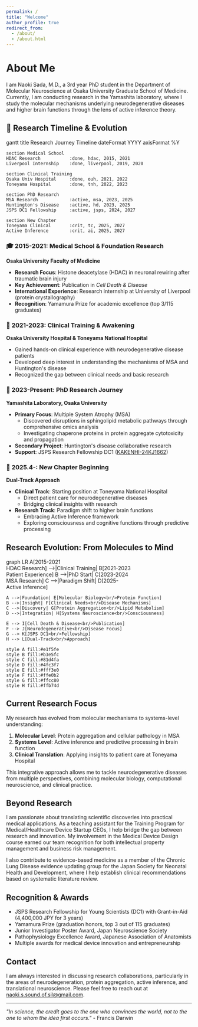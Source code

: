 ```yaml
---
permalink: /
title: "Welcome"
author_profile: true
redirect_from: 
  - /about/
  - /about.html
---
```


# About Me

I am Naoki Sada, M.D., a 3rd year PhD student in the Department of Molecular Neuroscience at Osaka University Graduate School of Medicine. Currently, I am conducting research in the Yamashita laboratory, where I study the molecular mechanisms underlying neurodegenerative diseases and higher brain functions through the lens of active inference theory.

## 📍 Research Timeline & Evolution

<div class="mermaid">
gantt
    title Research Journey Timeline
    dateFormat  YYYY
    axisFormat  %Y
    
    section Medical School
    HDAC Research           :done, hdac, 2015, 2021
    Liverpool Internship    :done, liverpool, 2019, 2020
    
    section Clinical Training  
    Osaka Univ Hospital     :done, ouh, 2021, 2022
    Toneyama Hospital       :done, tnh, 2022, 2023
    
    section PhD Research
    MSA Research            :active, msa, 2023, 2025
    Huntington's Disease    :active, hd, 2023, 2025
    JSPS DC1 Fellowship     :active, jsps, 2024, 2027
    
    section New Chapter
    Toneyama Clinical       :crit, tc, 2025, 2027
    Active Inference        :crit, ai, 2025, 2027
</div>

### 🎓 **2015-2021: Medical School & Foundation Research**
**Osaka University Faculty of Medicine**
- **Research Focus**: Histone deacetylase (HDAC) in neuronal rewiring after traumatic brain injury
- **Key Achievement**: Publication in *Cell Death & Disease* 
- **International Experience**: Research internship at University of Liverpool (protein crystallography)
- **Recognition**: Yamamura Prize for academic excellence (top 3/115 graduates)

### 🏥 **2021-2023: Clinical Training & Awakening**
**Osaka University Hospital & Toneyama National Hospital**
- Gained hands-on clinical experience with neurodegenerative disease patients
- Developed deep interest in understanding the mechanisms of MSA and Huntington's disease
- Recognized the gap between clinical needs and basic research

### 🔬 **2023-Present: PhD Research Journey**
**Yamashita Laboratory, Osaka University**
- **Primary Focus**: Multiple System Atrophy (MSA)
  - Discovered disruptions in sphingolipid metabolic pathways through comprehensive omics analysis
  - Investigating chaperone proteins in protein aggregate cytotoxicity and propagation
- **Secondary Project**: Huntington's disease collaborative research
- **Support**: JSPS Research Fellowship DC1 ([KAKENHI-24KJ1662](https://kaken.nii.ac.jp/ja/grant/KAKENHI-PROJECT-24KJ1662/))

### 🚀 **2025.4-: New Chapter Beginning**
**Dual-Track Approach**
- **Clinical Track**: Starting position at Toneyama National Hospital
  - Direct patient care for neurodegenerative diseases
  - Bridging clinical insights with research
- **Research Track**: Paradigm shift to higher brain functions
  - Embracing Active Inference framework
  - Exploring consciousness and cognitive functions through predictive processing

## Research Evolution: From Molecules to Mind

<div class="mermaid">
graph LR
    A[2015-2021<br/>HDAC Research] -->|Clinical Training| B[2021-2023<br/>Patient Experience]
    B -->|PhD Start| C[2023-2024<br/>MSA Research]
    C -->|Paradigm Shift| D[2025-<br/>Active Inference]
    
    A -->|Foundation| E[Molecular Biology<br/>Protein Function]
    B -->|Insight| F[Clinical Needs<br/>Disease Mechanisms]
    C -->|Discovery| G[Protein Aggregation<br/>Lipid Metabolism]
    D -->|Integration| H[Systems Neuroscience<br/>Consciousness]
    
    E --> I[Cell Death & Disease<br/>Publication]
    F --> J[Neurodegenerative<br/>Disease Focus]
    G --> K[JSPS DC1<br/>Fellowship]
    H --> L[Dual-Track<br/>Approach]
    
    style A fill:#e1f5fe
    style B fill:#b3e5fc
    style C fill:#81d4fa
    style D fill:#4fc3f7
    style E fill:#fff3e0
    style F fill:#ffe0b2
    style G fill:#ffcc80
    style H fill:#ffb74d
</div>

## Current Research Focus

My research has evolved from molecular mechanisms to systems-level understanding:

1. **Molecular Level**: Protein aggregation and cellular pathology in MSA
2. **Systems Level**: Active inference and predictive processing in brain function
3. **Clinical Translation**: Applying insights to patient care at Toneyama Hospital

This integrative approach allows me to tackle neurodegenerative diseases from multiple perspectives, combining molecular biology, computational neuroscience, and clinical practice.

## Beyond Research

I am passionate about translating scientific discoveries into practical medical applications. As a teaching assistant for the Training Program for Medical/Healthcare Device Startup CEOs, I help bridge the gap between research and innovation. My involvement in the Medical Device Design course earned our team recognition for both intellectual property management and business risk management.

I also contribute to evidence-based medicine as a member of the Chronic Lung Disease evidence updating group for the Japan Society for Neonatal Health and Development, where I help establish clinical recommendations based on systematic literature review.

## Recognition & Awards

- JSPS Research Fellowship for Young Scientists (DC1) with Grant-in-Aid (4,400,000 JPY for 3 years)
- Yamamura Prize (graduation honors, top 3 out of 115 graduates)
- Junior Investigator Poster Award, Japan Neuroscience Society
- Pathophysiology Excellence Award, Japanese Association of Anatomists
- Multiple awards for medical device innovation and entrepreneurship

## Contact

I am always interested in discussing research collaborations, particularly in the areas of neurodegeneration, protein aggregation, active inference, and translational neuroscience. Please feel free to reach out at naoki.s.sound.of.sil@gmail.com.

---

*"In science, the credit goes to the one who convinces the world, not to the one to whom the idea first occurs."* - Francis Darwin